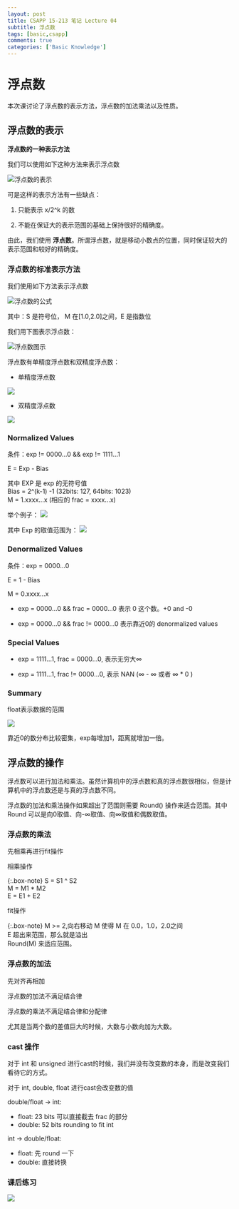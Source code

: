 ```yaml
---
layout: post
title: CSAPP 15-213 笔记 Lecture 04
subtitle: 浮点数
tags: [basic,csapp]
comments: true
categories: ['Basic Knowledge']
---
```

# 浮点数

本次课讨论了浮点数的表示方法，浮点数的加法乘法以及性质。

## 浮点数的表示

**浮点数的一种表示方法**

我们可以使用如下这种方法来表示浮点数

![浮点数的表示](/assets/img/blog/float_representation_1.JPG)

可是这样的表示方法有一些缺点：
1. 只能表示 x/2^k 的数

2. 不能在保证大的表示范围的基础上保持很好的精确度。

由此，我们使用 **浮点数**。所谓浮点数，就是移动小数点的位置，同时保证较大的表示范围和较好的精确度。

### 浮点数的标准表示方法

我们使用如下方法表示浮点数

![浮点数的公式](/assets/img/blog/float_form.JPG)

其中：S 是符号位， M 在\[1.0,2.0]之间，E 是指数位

我们用下图表示浮点数：

![浮点数图示](/assets/img/blog/float_representation_2.JPG)

浮点数有单精度浮点数和双精度浮点数：

* 单精度浮点数

![](/assets/img/blog/float_representation_3.JPG)

* 双精度浮点数

![](/assets/img/blog/double_representation.JPG)

### Normalized Values

条件：exp != 0000...0 && exp != 1111...1

E = Exp - Bias  

其中 EXP 是 exp 的无符号值  
Bias = 2^(k-1) -1 (32bits: 127, 64bits: 1023)  
M = 1.xxxx...x (相应的 frac = xxxx...x)  

举个例子：
![](/assets/img/blog/float_example_1.JPG)

其中 Exp 的取值范围为：
![](/assets/img/blog/float_exp_range.JPG)

### Denormalized Values

条件：exp = 0000...0

E = 1 - Bias

M = 0.xxxx...x

* exp = 0000...0 && frac = 0000...0 表示 0 这个数。+0 and -0

* exp = 0000...0 && frac != 0000...0 表示靠近0的 denormalized values

### Special Values

* exp = 1111...1, frac = 0000...0, 表示无穷大∞

* exp = 1111...1, frac != 0000...0, 表示 NAN (∞ - ∞ 或者 ∞ * 0 )

### Summary 

float表示数据的范围

![](/assets/img/blog/float_num_range.JPG)

靠近0的数分布比较密集，exp每增加1，距离就增加一倍。

## 浮点数的操作
浮点数可以进行加法和乘法。虽然计算机中的浮点数和真的浮点数很相似，但是计算机中的浮点数还是与真的浮点数不同。

浮点数的加法和乘法操作如果超出了范围则需要 Round() 操作来适合范围。其中 Round 可以是向0取值、向-∞取值、向∞取值和偶数取值。

### 浮点数的乘法
先相乘再进行fit操作

相乘操作

{:.box-note}
S = S1 ^ S2  
M = M1 * M2  
E = E1 + E2  

fit操作

{:.box-note}
M >= 2,向右移动 M 使得 M 在 0.0，1.0，2.0之间   
E 超出来范围，那么就是溢出   
Round(M) 来适应范围。

### 浮点数的加法
先对齐再相加

浮点数的加法不满足结合律

浮点数的乘法不满足结合律和分配律

尤其是当两个数的差值巨大的时候，大数与小数向加为大数。

### cast 操作
对于 int 和 unsigned 进行cast的时候，我们并没有改变数的本身，而是改变我们看待它的方式。

对于 int, double, float 进行cast会改变数的值

double/float -> int:  
* float: 23 bits 可以直接截去 frac 的部分  
* double: 52 bits rounding to fit int  


int -> double/float:  
* float: 先 round 一下
* double: 直接转换  

### 课后练习

![](/assets/img/blog/float_exercise.JPG)


